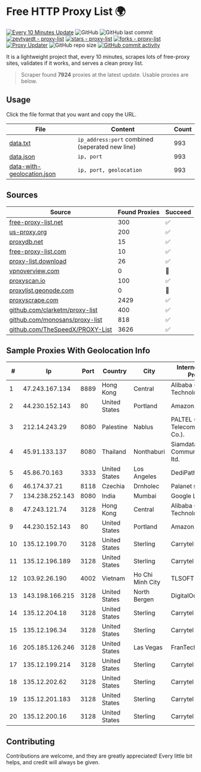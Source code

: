 
# Free HTTP Proxy List 🌍

[![Every 10 Minutes Update](https://github.com/mertguvencli/http-proxy-list/actions/workflows/main.yml/badge.svg?branch=main)](https://github.com/mertguvencli/http-proxy-list/actions/workflows/main.yml)
![GitHub](https://img.shields.io/github/license/mertguvencli/http-proxy-list)
![GitHub last commit](https://img.shields.io/github/last-commit/mertguvencli/http-proxy-list)
[![zevtyardt - proxy-list](https://img.shields.io/static/v1?label=zevtyardt&message=proxy-list&color=blue&logo=github)](https://github.com/zevtyardt/proxy-list "Go to GitHub repo")
[![stars - proxy-list](https://img.shields.io/github/stars/zevtyardt/proxy-list?style=social)](https://github.com/zevtyardt/proxy-list)
[![forks - proxy-list](https://img.shields.io/github/forks/zevtyardt/proxy-list?style=social)](https://github.com/zevtyardt/proxy-list)
[![Proxy Updater](https://github.com/zevtyardt/proxy-list/workflows/Proxy%20Updater/badge.svg)](https://github.com/zevtyardt/proxy-list/actions?query=workflow:"Proxy+Updater")
![GitHub repo size](https://img.shields.io/github/repo-size/zevtyardt/proxy-list)
[![GitHub commit activity](https://img.shields.io/github/commit-activity/m/zevtyardt/proxy-list?logo=commits)](https://github.com/zevtyardt/proxy-list/commits/main)

It is a lightweight project that, every 10 minutes, scrapes lots of free-proxy sites, validates if it works, and serves a clean proxy list.

> Scraper found **7924** proxies at the latest update. Usable proxies are below.

## Usage

Click the file format that you want and copy the URL.

|File|Content|Count|
|----|-------|-----|
|[data.txt](https://raw.githubusercontent.com/mertguvencli/http-proxy-list/main/proxy-list/data.txt)|`ip_address:port` combined (seperated new line)|993|
|[data.json](https://raw.githubusercontent.com/mertguvencli/http-proxy-list/main/proxy-list/data.json)|`ip, port`|993|
|[data-with-geolocation.json](https://raw.githubusercontent.com/mertguvencli/http-proxy-list/main/proxy-list/data-with-geolocation.json)|`ip, port, geolocation`|993|

## Sources

|Source|Found Proxies|Succeed|
|------|-------------|-------|
|[free-proxy-list.net](https://free-proxy-list.net)|300|✅|
|[us-proxy.org](https://www.us-proxy.org)|200|✅|
|[proxydb.net](http://proxydb.net)|15|✅|
|[free-proxy-list.com](https://free-proxy-list.com/?page=&port=&type%5B%5D=http&type%5B%5D=https&up_time=0&search=Search)|10|✅|
|[proxy-list.download](https://www.proxy-list.download/HTTP)|26|✅|
|[vpnoverview.com](https://vpnoverview.com/privacy/anonymous-browsing/free-proxy-servers)|0|🚫|
|[proxyscan.io](https://www.proxyscan.io)|100|✅|
|[proxylist.geonode.com](https://proxylist.geonode.com/api/proxy-list?limit=300&page=1&sort_by=lastChecked&sort_type=desc&protocols=http,https)|0|🚫|
|[proxyscrape.com](https://api.proxyscrape.com/v2/?request=displayproxies&protocol=http&timeout=10000&country=all&ssl=all&anonymity=all)|2429|✅|
|[github.com/clarketm/proxy-list](https://raw.githubusercontent.com/clarketm/proxy-list/master/proxy-list-raw.txt)|400|✅|
|[github.com/monosans/proxy-list](https://raw.githubusercontent.com/monosans/proxy-list/main/proxies/http.txt)|818|✅|
|[github.com/TheSpeedX/PROXY-List](https://raw.githubusercontent.com/TheSpeedX/PROXY-List/master/http.txt)|3626|✅|


## Sample Proxies With Geolocation Info

|#|Ip|Port|Country|City|Internet Service Provider|
|-|--|----|-------|----|-------------------------|
|1|47.243.167.134|8889|Hong Kong|Central|Alibaba (US) Technology Co., Ltd.|
|2|44.230.152.143|80|United States|Portland|Amazon.com, Inc.|
|3|212.14.243.29|8080|Palestine|Nablus|PALTEL (Palestine Telecommunications Co.).|
|4|45.91.133.137|8080|Thailand|Nonthaburi|Siamdata Communication Co., ltd.|
|5|45.86.70.163|3333|United States|Los Angeles|DediPath|
|6|46.174.37.21|8118|Czechia|Drnholec|Palanet s.r.o.|
|7|134.238.252.143|8080|India|Mumbai|Google LLC|
|8|47.243.121.74|3128|Hong Kong|Central|Alibaba (US) Technology Co., Ltd.|
|9|44.230.152.143|80|United States|Portland|Amazon.com, Inc.|
|10|135.12.199.70|3128|United States|Sterling|Carrytel|
|11|135.12.196.189|3128|United States|Sterling|Carrytel|
|12|103.92.26.190|4002|Vietnam|Ho Chi Minh City|TLSOFT|
|13|143.198.166.215|3128|United States|North Bergen|DigitalOcean, LLC|
|14|135.12.204.18|3128|United States|Sterling|Carrytel|
|15|135.12.196.34|3128|United States|Sterling|Carrytel|
|16|205.185.126.246|3128|United States|Las Vegas|FranTech Solutions|
|17|135.12.199.214|3128|United States|Sterling|Carrytel|
|18|135.12.202.62|3128|United States|Sterling|Carrytel|
|19|135.12.201.183|3128|United States|Sterling|Carrytel|
|20|135.12.200.16|3128|United States|Sterling|Carrytel|



## Contributing

Contributions are welcome, and they are greatly appreciated! Every
little bit helps, and credit will always be given.


